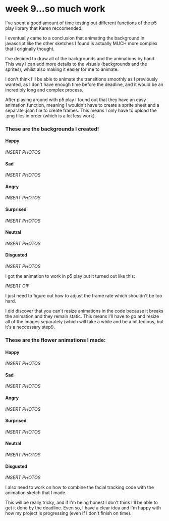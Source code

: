 # week 9...so much work

I've spent a good amount of time testing out different functions of the p5 play library that Karen reccomended. 

I eventually came to a conclusion that animating the background in javascript like the other sketches I found is actually MUCH more complex that I originally thought.

I've decided to draw all of the backgrounds and the animations by hand. This way I can add more details to the visuals (backgrounds and the sprites), whilst also making it easier for me to animate. 

I don't think I'll be able to animate the transitions smoothly as I previously wanted, as I don't have enough time before the deadline, and it would be an incredibly long and complex process. 

After playing around with p5 play I found out that they have an easy animation function, meaning I wouldn't have to create a sprite sheet and a separate .json file to create frames. This means I only have to upload the .png files in order (which is a lot less work).

### These are the backgrounds I created!

#### Happy
*INSERT PHOTOS*

#### Sad
*INSERT PHOTOS*

#### Angry
*INSERT PHOTOS*

#### Surprised
*INSERT PHOTOS*

#### Neutral
*INSERT PHOTOS*

#### Disgusted
*INSERT PHOTOS*

I got the animation to work in p5 play but it turned out like this:

*INSERT GIF* 

I just need to figure out how to adjust the frame rate which shouldn't be too hard. 

I did discover that you can't resize animations in the code because it breaks the animation and they remain static.
This means I'll have to go and resize all of the images separately (which will take a while and be a bit tedious, but it's a neccessary step!). 

### These are the flower animations I made:

#### Happy
*INSERT PHOTOS*

#### Sad
*INSERT PHOTOS*

#### Angry
*INSERT PHOTOS*

#### Surprised
*INSERT PHOTOS*

#### Neutral
*INSERT PHOTOS*

#### Disgusted
*INSERT PHOTOS*

I also need to work on how to combine the facial tracking code with the animation sketch that I made. 

This will be really tricky, and if I'm being honest I don't think I'll be able to get it done by the deadline. 
Even so, I have a clear idea and I'm happy with how my project is progressing (even if I don't finish on time).




